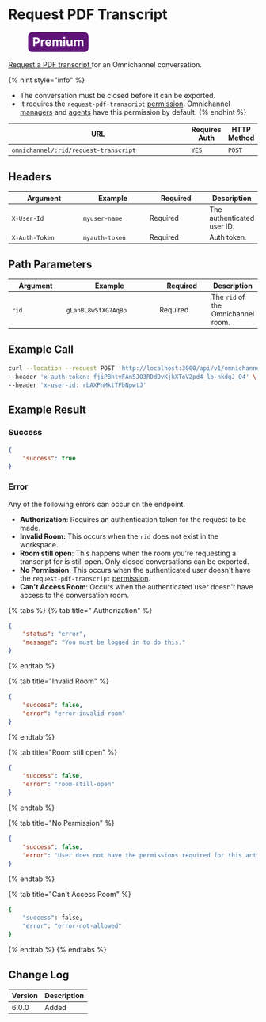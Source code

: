 # Request PDF Transcript

<figure><img src="../../../../../../../.gitbook/assets/Premium.svg" alt=""><figcaption></figcaption></figure>

[Request a PDF transcript ](https://docs.rocket.chat/use-rocket.chat/omnichannel-agents-guides/omnichannel-conversation#to-export-the-transcript-as-pdf)for an Omnichannel conversation.

{% hint style="info" %}
* The conversation must be closed before it can be exported.
* It requires the `request-pdf-transcript` [permission](https://docs.rocket.chat/use-rocket.chat/workspace-administration/permissions). Omnichannel [managers](https://docs.rocket.chat/use-rocket.chat/omnichannel/managers) and [agents](https://docs.rocket.chat/use-rocket.chat/omnichannel/agents) have this permission by default.
{% endhint %}

<table><thead><tr><th width="356.3333333333333">URL</th><th>Requires Auth</th><th>HTTP Method</th></tr></thead><tbody><tr><td><code>omnichannel/:rid/request-transcript</code></td><td><code>YES</code></td><td><code>POST</code></td></tr></tbody></table>

## Headers

<table><thead><tr><th width="179">Argument</th><th width="169">Example</th><th width="143">Required</th><th>Description</th></tr></thead><tbody><tr><td><code>X-User-Id</code></td><td><code>myuser-name</code></td><td>Required</td><td>The authenticated user ID.</td></tr><tr><td><code>X-Auth-Token</code></td><td><code>myauth-token</code></td><td>Required</td><td>Auth token.</td></tr></tbody></table>

## Path Parameters

<table><thead><tr><th width="152">Argument</th><th width="277">Example</th><th width="149">Required</th><th>Description</th></tr></thead><tbody><tr><td><code>rid</code></td><td><code>gLanBL8wSfXG7AqBo</code></td><td>Required</td><td>The <code>rid</code> of the Omnichannel room.</td></tr></tbody></table>

## Example Call

```bash
curl --location --request POST 'http://localhost:3000/api/v1/omnichannel/teSNo3QPv4ebudmab/request-transcript' \
--header 'x-auth-token: fjiPBhtyFAn5JO3RDdDvKjkXToV2pd4_lb-nkdgJ_Q4' \
--header 'x-user-id: rbAXPnMktTFbNpwtJ'
```

## Example Result

### Success

```json
{
    "success": true
}
```

### Error

Any of the following errors can occur on the endpoint.

* **Authorization**: Requires an authentication token for the request to be made.
* **Invalid Room:** This occurs when the `rid` does not exist in the workspace.
* **Room still open**: This happens when the room you're requesting a transcript for is still open. Only closed conversations can be exported.
* **No Permission**: This occurs when the authenticated user doesn't have the  `request-pdf-transcript` [permission](https://docs.rocket.chat/use-rocket.chat/workspace-administration/permissions).
* **Can't Access Room**: Occurs when the authenticated user doesn't have access to the conversation room.

{% tabs %}
{% tab title=" Authorization" %}
```json
{
    "status": "error",
    "message": "You must be logged in to do this."
}
```
{% endtab %}

{% tab title="Invalid Room" %}
```json
{
    "success": false,
    "error": "error-invalid-room"
}
```
{% endtab %}

{% tab title="Room still open" %}
```json
{
    "success": false,
    "error": "room-still-open"
}
```
{% endtab %}

{% tab title="No Permission" %}
```json
{
    "success": false,
    "error": "User does not have the permissions required for this action [error-unauthorized]"
}
```
{% endtab %}

{% tab title="Can't Access Room" %}
```bash
{
    "success": false,
    "error": "error-not-allowed"
}
```
{% endtab %}
{% endtabs %}

## Change Log

| Version | Description |
| ------- | ----------- |
| 6.0.0   | Added       |
